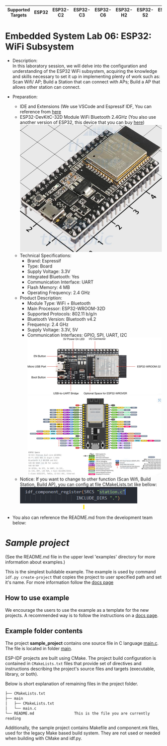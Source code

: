 | Supported Targets | ESP32 | ESP32-C2 | ESP32-C3 | ESP32-C6 | ESP32-H2 | ESP32-S2 | ESP32-S3 |
| ----------------- | ----- | -------- | -------- | -------- | -------- | -------- | -------- |
# Embedded System Lab 06: ESP32: WiFi Subsystem
* Description: <br>
In this laboratory session, we will delve into the configuration and understanding of the ESP32 WiFi subsystem, acquiring the knowledge and skills necessary to set it up in implementing plenty of work such as: Scan Wifi/ AP; Build a Station that can connect with APs; Build a AP that allows other station can connect.
* Preparation:
   * IDE and Extensions (We use VSCode and Espressif IDF, You can reference from [here](https://github.com/kientr2002/CO3054_ESP-IDF)
   * ESP32-DevKitC-32D Module WiFi Bluetooth 2.4GHz (You also use another version of ESP32, this device that you can buy [here](https://www.thegioiic.com/esp32-devkitc-32d-module-wifi-bluetooth-2-4ghz)) <br>
     ![Lab5](https://github.com/kientr2002/CO3054_ESP-IDF/blob/main/Images/Lab5/esp32.png)
   * Technical Specifications:
      * Brand: Espressif
      * Type: Board
      * Supply Voltage: 3.3V
      * Integrated Bluetooth: Yes
      * Communication Interface: UART
      * Flash Memory: 4 MB
      * Operating Frequency: 2.4 GHz
   * Product Description:
      * Module Type: WiFi + Bluetooth
      * Main Processor: ESP32-WROOM-32D
      * Supported Protocols: 802.11 b/g/n
      * Bluetooth Version: Bluetooth v4.2
      * Frequency: 2.4 GHz
      * Supply Voltage: 3.3V, 5V
      * Communication Interfaces: GPIO, SPI, UART, I2C  <br>
     ![Lab5](https://github.com/kientr2002/CO3054_ESP-IDF/blob/main/Images/Lab5/esp32-real-diagram.png) <br>
      ![Lab5](https://github.com/kientr2002/CO3054_ESP-IDF/blob/main/Images/Lab5/esp32-diagram.png) <br>
   * Notice: If you want to change to other function (Scan Wifi, Build Station, Build AP), you can config at file CMakeLists.txt like bellow:
     ![Lab5](https://github.com/kientr2002/CO3054_ESP-IDF/blob/main/Images/Lab6/fileconfig.png) <br>

* You also can reference the README.md from the development team below:<br>
# _Sample project_

(See the README.md file in the upper level 'examples' directory for more information about examples.)

This is the simplest buildable example. The example is used by command `idf.py create-project`
that copies the project to user specified path and set it's name. For more information follow the [docs page](https://docs.espressif.com/projects/esp-idf/en/latest/api-guides/build-system.html#start-a-new-project)



## How to use example
We encourage the users to use the example as a template for the new projects.
A recommended way is to follow the instructions on a [docs page](https://docs.espressif.com/projects/esp-idf/en/latest/api-guides/build-system.html#start-a-new-project).

## Example folder contents

The project **sample_project** contains one source file in C language [main.c](main/main.c). The file is located in folder [main](main).

ESP-IDF projects are built using CMake. The project build configuration is contained in `CMakeLists.txt`
files that provide set of directives and instructions describing the project's source files and targets
(executable, library, or both). 

Below is short explanation of remaining files in the project folder.

```
├── CMakeLists.txt
├── main
│   ├── CMakeLists.txt
│   └── main.c
└── README.md                  This is the file you are currently reading
```
Additionally, the sample project contains Makefile and component.mk files, used for the legacy Make based build system. 
They are not used or needed when building with CMake and idf.py.
